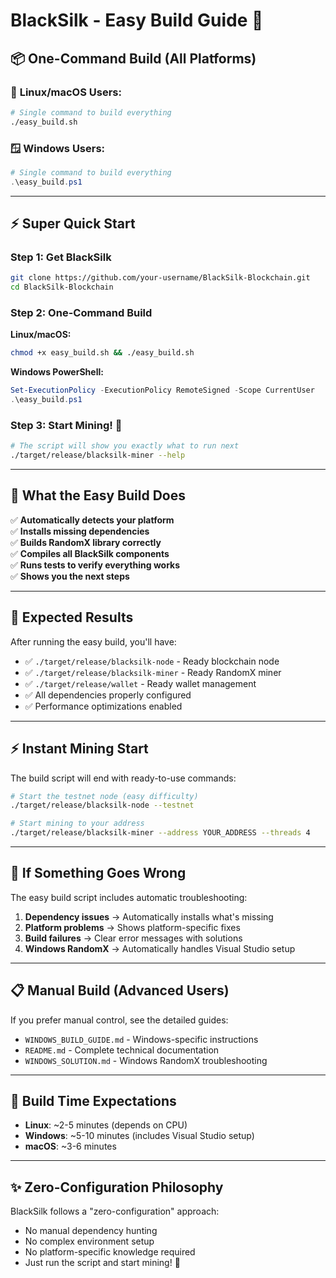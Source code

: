 # BlackSilk - Easy Build Guide 🚀

## 📦 **One-Command Build (All Platforms)**

### 🐧 **Linux/macOS Users:**
```bash
# Single command to build everything
./easy_build.sh
```

### 🪟 **Windows Users:**
```powershell
# Single command to build everything  
.\easy_build.ps1
```

---

## ⚡ **Super Quick Start**

### Step 1: Get BlackSilk
```bash
git clone https://github.com/your-username/BlackSilk-Blockchain.git
cd BlackSilk-Blockchain
```

### Step 2: One-Command Build

**Linux/macOS:**
```bash
chmod +x easy_build.sh && ./easy_build.sh
```

**Windows PowerShell:**
```powershell
Set-ExecutionPolicy -ExecutionPolicy RemoteSigned -Scope CurrentUser
.\easy_build.ps1
```

### Step 3: Start Mining! 🎯
```bash
# The script will show you exactly what to run next
./target/release/blacksilk-miner --help
```

---

## 🔧 **What the Easy Build Does**

✅ **Automatically detects your platform**  
✅ **Installs missing dependencies**  
✅ **Builds RandomX library correctly**  
✅ **Compiles all BlackSilk components**  
✅ **Runs tests to verify everything works**  
✅ **Shows you the next steps**  

---

## 🎯 **Expected Results**

After running the easy build, you'll have:

- ✅ `./target/release/blacksilk-node` - Ready blockchain node
- ✅ `./target/release/blacksilk-miner` - Ready RandomX miner  
- ✅ `./target/release/wallet` - Ready wallet management
- ✅ All dependencies properly configured
- ✅ Performance optimizations enabled

---

## ⚡ **Instant Mining Start**

The build script will end with ready-to-use commands:

```bash
# Start the testnet node (easy difficulty)
./target/release/blacksilk-node --testnet

# Start mining to your address
./target/release/blacksilk-miner --address YOUR_ADDRESS --threads 4
```

---

## 🚨 **If Something Goes Wrong**

The easy build script includes automatic troubleshooting:

1. **Dependency issues** → Automatically installs what's missing
2. **Platform problems** → Shows platform-specific fixes  
3. **Build failures** → Clear error messages with solutions
4. **Windows RandomX** → Automatically handles Visual Studio setup

---

## 📋 **Manual Build (Advanced Users)**

If you prefer manual control, see the detailed guides:
- `WINDOWS_BUILD_GUIDE.md` - Windows-specific instructions
- `README.md` - Complete technical documentation
- `WINDOWS_SOLUTION.md` - Windows RandomX troubleshooting

---

## 🎯 **Build Time Expectations**

- **Linux**: ~2-5 minutes (depends on CPU)  
- **Windows**: ~5-10 minutes (includes Visual Studio setup)
- **macOS**: ~3-6 minutes

---

## ✨ **Zero-Configuration Philosophy**

BlackSilk follows a "zero-configuration" approach:
- No manual dependency hunting
- No complex environment setup  
- No platform-specific knowledge required
- Just run the script and start mining! 🚀
